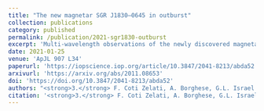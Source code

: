 ```yaml
---
title: "The new magnetar SGR J1830–0645 in outburst"
collection: publications
category: published
permalink: /publication/2021-sgr1830-outburst
excerpt: 'Multi-wavelength observations of the newly discovered magnetar SGR J1830–0645 during its outburst phase.'
date: 2021-01-25
venue: 'ApJL 907 L34'
paperurl: 'https://iopscience.iop.org/article/10.3847/2041-8213/abda52'
arxivurl: 'https://arxiv.org/abs/2011.08653'
doi: 'https://doi.org/10.3847/2041-8213/abda52'
authors: "<strong>3.</strong> F. Coti Zelati, A. Borghese, G.L. Israel et al."
citation: '<strong>3.</strong> F. Coti Zelati, A. Borghese, G.L. Israel <i>et al.</i> (2021). <small><strong>The new magnetar SGR J1830–0645 in outburst</strong></small>. <em>ApJL <b>907</b> L34</em>. (<a href="https://arxiv.org/abs/2011.08653">arXiv</a>, <a href="https://ui.adsabs.harvard.edu/abs/2021ApJ...907L..34C/abstract">ADS</a>, <a href="https://doi.org/10.3847/2041-8213/abda52">DOI</a>)'
---
```

